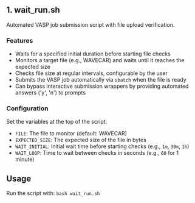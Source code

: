 ## 1. wait_run.sh

Automated VASP job submission script with file upload verification.

### Features

- Waits for a specified initial duration before starting file checks
- Monitors a target file (e.g., WAVECAR) and waits until it reaches the expected size
- Checks file size at regular intervals, configurable by the user
- Submits the VASP job automatically via `sbatch` when the file is ready
- Can bypass interactive submission wrappers by providing automated answers ('y', 'n') to prompts

### Configuration

Set the variables at the top of the script:

- `FILE`: The file to monitor (default: WAVECAR)
- `EXPECTED_SIZE`: The expected size of the file in bytes
- `WAIT_INITIAL`: Initial wait time before starting checks (e.g., `1m`, `30m`, `1h`)
- `WAIT_LOOP`: Time to wait between checks in seconds (e.g., `60` for 1 minute)

## Usage

Run the script with: `bash wait_run.sh`
